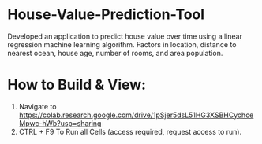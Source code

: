 # House-Value-Prediction-Tool
Developed an application to predict house value over time using a linear regression machine learning algorithm. Factors in location,  distance to nearest ocean, house age, number of rooms, and area population. 
# How to Build & View:
1. Navigate to https://colab.research.google.com/drive/1pSjer5dsL51HG3XSBHCychceMpwc-hWb?usp=sharing
2. CTRL + F9 To Run all Cells (access required, request access to run).
